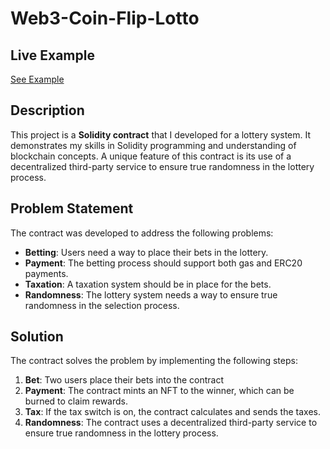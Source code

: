 # Web3-Coin-Flip-Lotto

## Live Example
[See Example](https://polygonscan.com/address/0x73d2aba9ab248fdb652c445db3dce86f93cf47a1#code)

## Description

This project is a **Solidity contract** that I developed for a lottery system. It demonstrates my skills in Solidity programming and understanding of blockchain concepts. A unique feature of this contract is its use of a decentralized third-party service to ensure true randomness in the lottery process.

## Problem Statement

The contract was developed to address the following problems:

- **Betting**: Users need a way to place their bets in the lottery.
- **Payment**: The betting process should support both gas and ERC20 payments.
- **Taxation**: A taxation system should be in place for the bets.
- **Randomness**: The lottery system needs a way to ensure true randomness in the selection process.

## Solution

The contract solves the problem by implementing the following steps:

1. **Bet**: Two users place their bets into the contract
2. **Payment**: The contract mints an NFT to the winner, which can be burned to claim rewards.
3. **Tax**: If the tax switch is on, the contract calculates and sends the taxes.
4. **Randomness**: The contract uses a decentralized third-party service to ensure true randomness in the lottery process.
